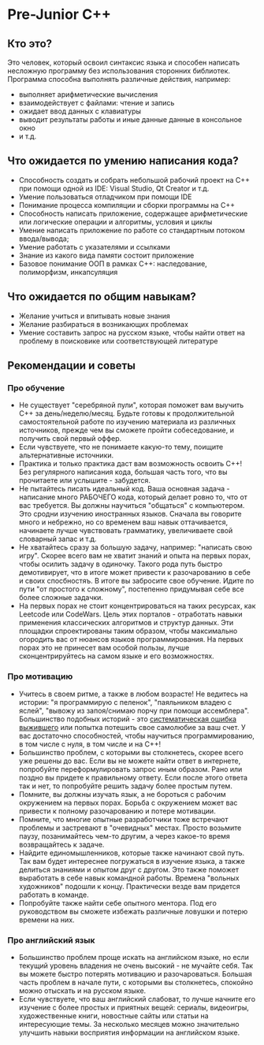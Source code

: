 # Pre-Junior C++

## Кто это?

Это человек, который освоил синтаксис языка и способен написать несложную программу без использования сторонних библиотек. Программа способна выполнять различные действия, например:
- выполняет арифметические вычисления
- взаимодействует с файлами: чтение и запись
- ожидает ввод данных с клавиатуры
- выводит результаты работы и иные данные данные в консольное окно
- и т.д.


## Что ожидается по умению написания кода?

- Способность создать и собрать небольшой рабочий проект на C++ при помощи одной из IDE: Visual Studio, Qt Creator и т.д.
- Умение пользоваться отладчиком при помощи IDE
- Понимание процесса компиляции и сборки программы на C++
- Способность написать приложение, содержащее арифметические или логические операции и алгоритмы, условия и циклы
- Умение написать приложение по работе со стандартным потоком ввода/вывода;
- Умение работать с указателями и ссылками
- Знание из какого вида памяти состоит приложение
- Базовое понимание ООП в рамках C++: наследование, полиморфизм, инкапсуляция


## Что ожидается по общим навыкам?

- Желание учиться и впитывать новые знания
- Желание разбираться в возникающих проблемах
- Умение составить запрос на русском языке, чтобы найти ответ на проблему в поисковике или соответствующей литературе

## Рекомендации и советы

### Про обучение
- Не существует "серебряной пули", которая поможет вам выучить C++ за день/неделю/месяц. Будьте готовы к продолжительной самостоятельной работе по изучению материала из различных источников, прежде чем вы сможете пройти собеседование, и получить свой первый оффер.
- Если чувствуете, что не понимаете какую-то тему, поищите альтернативные источники. 
- Практика и только практика даст вам возможность освоить C++! Без регулярного написания кода, большая часть того, что вы прочитаете или услышите - забудется.
- Не пытайтесь писать идеальный код. Ваша основная задача - написание много РАБОЧЕГО кода, который делает ровно то, что от вас требуется. Вы должны научиться "общаться" с компьютером. Это сродни изучению иностранных языков. Сначала вы говорите много и небрежно, но со временем ваш навык оттачивается, начинаете лучше чувствовать грамматику, увеличиваете свой словарный запас и т.д.
- Не хватайтесь сразу за большую задачу, например: "написать свою игру". Скорее всего вам не хватит знаний и опыта на первых порах, чтобы осилить задачу в одиночку. Такого рода путь быстро демотивирует, что в итоге может привести к разочарованию в себе и своих спосбностяъ. В итоге вы забросите свое обучение. Идите по пути "от простого к сложному", постепенно придумывая себе все более сложные задачки.
- На первых порах не стоит концентрироваться на таких ресурсах, как Leetcode или CodeWars. Цель этих порталов - отработать навыки применения классических алгоритмов и структур данных. Эти площадки спроектированы таким образом, чтобы максимально огородить вас от нюансов языков программирования. На первых порах это не принесет вам особой пользы, лучше сконцентрируйтесь на самом языке и его возможностях.

### Про мотивацию
- Учитесь в своем ритме, а также в любом возрасте! Не ведитесь на истории: "я программирую с пеленок", "паяльником владею с яслей", "вывожу из запоя/снимаю порчу при помощи ассемблера". Большинство подобных историй - это [систематическая ошибка выжившего](https://ru.wikipedia.org/wiki/Систематическая_ошибка_выжившего) или попытка потешить свое самолюбие за ваш счет. У вас достаточно способностей, чтобы научиться программированию, в том числе с нуля, в том числе и на C++!
- Большинство проблем, с которыми вы столкнетесь, скорее всего уже решены до вас. Если вы не можете найти ответ в интернете, попробуйте переформулировать запрос иным образом. Рано или поздно вы придете к правильному ответу. Если после этого ответа так и нет, то попробуйте решить задачу более простым путем. 
- Помните, вы должны изучать язык, а не бороться с рабочим окружением на первых порах. Борьба с окружением может вас привести к полному разочарованию и потере мотивации.
- Помните, что многие опытные разработчики тоже встречают проблемы и застревают в "очевидных" местах. Просто возьмите паузу, позанимайтесь чем-то другим, а через какое-то время возвращайтесь к задаче.
- Найдите единомышленников, которые также начинают свой путь. Так вам будет интереснее погружаться в изучение языка, а также делиться знаниями и опытом друг с другом. Это также поможет выработать в себе навык командной работы. Времена "вольных художников" подошли к концу. Практически везде вам придется работать в команде.
- Попробуйте также найти себе опытного ментора. Под его руководством вы сможете избежать различные ловушки и потерю времени на них.

### Про английский язык
- Большинство проблем проще искать на английском языке, но если текущий уровень владения не очень высокий - не мучайте себя. Так вы можете быстро потерять мотивацию и разочароваться. Большая часть проблем в начале пути, с которыми вы столкнетесь, спокойно можно отыскать и на русском языке.
- Если чувствуете, что ваш английский слабоват, то лучше начните его изучение с более простых и приятных вещей: сериалы, видеоигры, художественные книги, новостные сайты или статьи на интересующие темы. За несколько месяцев можно значительно улучшить навыки восприятия информации на английском языке.
